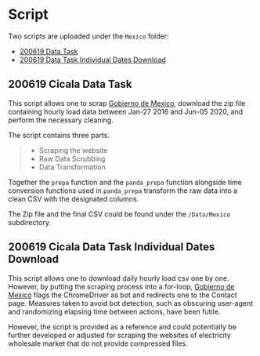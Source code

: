 # Script

Two scripts are uploaded under the `Mexico` folder:<br>
* [200619 Data Task](https://github.com/dorisludo/Electricity-Data-ETL/blob/master/Script/Mexico/200619%20Data%20Task.py)
* [200619 Data Task Individual Dates Download](https://github.com/dorisludo/Electricity-Data-ETL/blob/master/Script/Mexico/200619%20Data%20Task%20Individual%20Dates%20Download.pyy)

## 200619 Cicala Data Task
This script allows one to scrap [Gobierno de Mexico](https://www.cenace.gob.mx/SIM/VISTA/REPORTES/DemandaRealSist.aspx), download the zip file containing hourly load data between Jan-27 2016 and Jun-05 2020, and perform the necessary cleaning. 

The script contains three parts.
> * Scraping the website
> * Raw Data Scrubbing
> * Data Transformation 

Together the `prepa` function and the `panda_prepa` function alongside time conversion functions used in `panda_prepa` transform the raw data into a clean CSV with the designated columns.

The Zip file and the final CSV could be found under the `/Data/Mexico` subdirectory.

## 200619 Cicala Data Task Individual Dates Download
This script allows one to download daily hourly load csv one by one. However, by putting the scraping process into a for-loop, [Gobierno de Mexico](https://www.cenace.gob.mx/SIM/VISTA/REPORTES/DemandaRealSist.aspx) flags the ChromeDriver as bot and redirects one to the Contact page. Measures taken to avoid bot detection, such as obscuring user-agent and randomizing elapsing time between actions, have been futile. 

However, the script is provided as a reference and could potentially be further developed or adjusted for scraping the websites of electricity wholesale market that do not provide compressed files.

